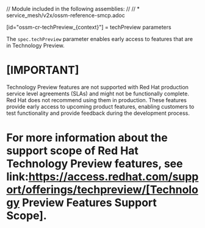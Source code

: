 // Module included in the following assemblies:
//
// * service_mesh/v2x/ossm-reference-smcp.adoc

[id="ossm-cr-techPreview_{context}"]
= techPreview parameters

The `spec.techPreview` parameter enables early access to features that are in Technology Preview.

[IMPORTANT]
====
Technology Preview features are not supported with Red Hat production service level agreements (SLAs) and might not be functionally complete. Red Hat does not recommend using them in production. These features provide early access to upcoming product features, enabling customers to test functionality and provide feedback during the development process.

For more information about the support scope of Red Hat Technology Preview features, see link:https://access.redhat.com/support/offerings/techpreview/[Technology Preview Features Support Scope].
====
